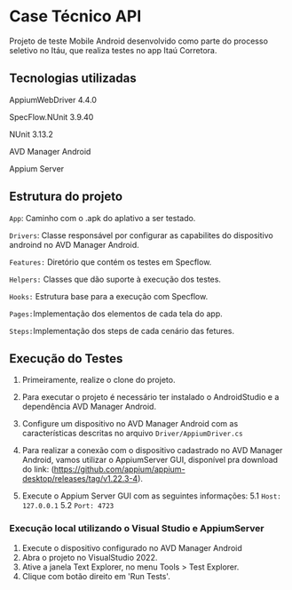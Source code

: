 ﻿

# Case Técnico API  
Projeto de teste Mobile Android desenvolvido como parte do processo seletivo no Itáu, que realiza testes no app Itaú Corretora.

## Tecnologias utilizadas 
AppiumWebDriver 4.4.0

SpecFlow.NUnit 3.9.40

NUnit 3.13.2

AVD Manager Android

Appium Server

## Estrutura do projeto
`App`: Caminho com o .apk do aplativo a ser testado.

`Drivers`: Classe responsável por configurar as capabilites do dispositivo androind no AVD Manager Android.

`Features:` Diretório que contém os testes em Specflow.

`Helpers:` Classes que dão suporte à execução dos testes.

`Hooks:` Estrutura base para a execução com Specflow.

`Pages:`Implementação dos elementos de cada tela do app.

`Steps:`Implementação dos steps de cada cenário das fetures.

## Execução do Testes

1. Primeiramente, realize o clone do projeto.

2. Para executar o projeto é necessário ter instalado o AndroidStudio e a dependência AVD Manager Android. 

3. Configure um dispositivo no AVD Manager Android com as características descritas no arquivo `Driver/AppiumDriver.cs`

4. Para realizar a conexão com o dispositivo cadastrado no AVD Manager Android, vamos utilizar o AppiumServer GUI, disponível pra download do link: (https://github.com/appium/appium-desktop/releases/tag/v1.22.3-4).

5. Execute o Appium Server GUI com as seguintes informações: 
	5.1 `Host: 127.0.0.1`
	5.2 `Port: 4723`

### Execução local utilizando o Visual Studio e AppiumServer

1. Execute o dispositivo configurado no AVD Manager Android
2. Abra o projeto no VisualStudio 2022.
3. Ative a janela Text Explorer, no menu Tools > Test Explorer.
3. Clique com botão direito em 'Run Tests'.


 






